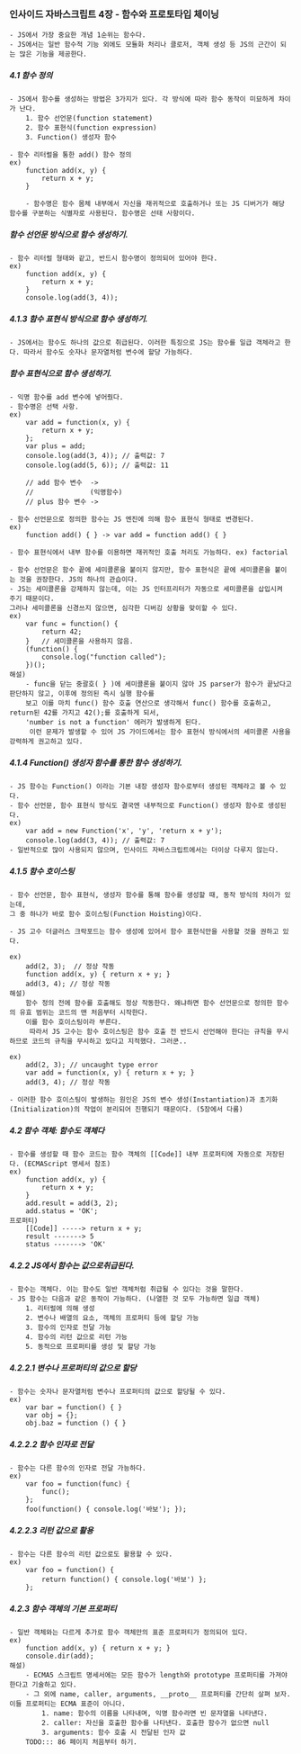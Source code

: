 ### 인사이드 자바스크립트 4장 - 함수와 프로토타입 체이닝
	- JS에서 가장 중요한 개념 1순위는 함수다.
	- JS에서는 일반 함수적 기능 외에도 모듈화 처리나 클로저, 객체 생성 등 JS의 근간이 되는 많은 기능을 제공한다.

##### 4.1 함수 정의
	- JS에서 함수를 생성하는 방법은 3가지가 있다. 각 방식에 따라 함수 동작이 미묘하게 차이가 난다.
		1. 함수 선언문(function statement)
		2. 함수 표현식(function expression)
		3. Function() 생성자 함수
    
    - 함수 리터럴을 통한 add() 함수 정의
    ex)
		function add(x, y) {
			return x + y;
		}
		
		- 함수명은 함수 몸체 내부에서 자신을 재귀적으로 호출하거나 또는 JS 디버거가 해당 함수를 구분하는 식별자로 사용된다. 함수명은 선태 사항이다.
		
##### 함수 선언문 방식으로 함수 생성하기.		
	- 함수 리터럴 형태와 같고, 반드시 함수명이 정의되어 있어야 한다.
	ex)
		function add(x, y) {
			return x + y;
		}
		console.log(add(3, 4));
		
##### 4.1.3 함수 표현식 방식으로 함수 생성하기.	
	- JS에서는 함수도 하나의 값으로 취급된다. 이러한 특징으로 JS는 함수를 일급 객체라고 한다. 따라서 함수도 숫자나 문자열처럼 변수에 할당 가능하다.

##### 함수 표현식으로 함수 생성하기.
	- 익명 함수를 add 변수에 넣어줬다. 
	- 함수명은 선택 사항.
	ex)
		var add = function(x, y) {
			return x + y;
		};		
		var plus = add;
		console.log(add(3, 4)); // 출력값: 7
		console.log(add(5, 6)); // 출력값: 11
		
		// add 함수 변수  ->
		// 				(익명함수)
		// plus 함수 변수 ->
		
	- 함수 선언문으로 정의한 함수는 JS 엔진에 의해 함수 표현식 형태로 변경된다.
	ex) 
		function add() { } -> var add = function add() { }
		
	- 함수 표현식에서 내부 함수를 이용하면 재귀적인 호출 처리도 가능하다. ex) factorial
	
	- 함수 선언문은 함수 끝에 세미콜론을 붙이지 않지만, 함수 표현식은 끝에 세미콜론을 붙이는 것을 권장한다. JS의 하나의 관습이다.
	- JS는 세미콜론을 강제하지 않는데, 이는 JS 인터프리터가 자동으로 세미콜론을 삽입시켜 주기 때문이다. 
	그러나 세미콜론을 신경쓰지 않으면, 심각한 디버깅 상황을 맞이할 수 있다.
	ex)
		var func = function() {
			return 42;
		}	// 세미콜론을 사용하지 않음.
		(function() {
			console.log("function called");
		})();
	해설)
		- func을 닫는 중괄호( } )에 세미콜론을 붙이지 않아 JS parser가 함수가 끝났다고 판단하지 않고, 이후에 정의된 즉시 실행 함수를
		보고 이를 마치 func() 함수 호출 연산으로 생각해서 func() 함수를 호출하고, return된 42를 가지고 42();를 호출하게 되서,
		'number is not a function' 에러가 발생하게 된다.
		 이런 문제가 발생할 수 있어 JS 가이드에서는 함수 표현식 방식에서의 세미콜론 사용을 강력하게 권고하고 있다.
		 	
##### 4.1.4 Function() 생성자 함수를 통한 함수 생성하기.
	- JS 함수는 Function() 이라는 기본 내장 생성자 함수로부터 생성된 객체라고 볼 수 있다.
	- 함수 선언문, 함수 표현식 방식도 결국엔 내부적으로 Function() 생성자 함수로 생성된다.
	ex)
		var add = new Function('x', 'y', 'return x + y');
		console.log(add(3, 4)); // 출력값: 7
	- 일반적으로 많이 사용되지 않으며, 인사이드 자바스크립트에서는 더이상 다루지 않는다.
	
##### 4.1.5 함수 호이스팅
	- 함수 선언문, 함수 표현식, 생성자 함수를 통해 함수를 생성할 때, 동작 방식의 차이가 있는데,
	그 중 하나가 바로 함수 호이스팅(Function Hoisting)이다.
	
	- JS 고수 더글러스 크락포드는 함수 생성에 있어서 함수 표현식만을 사용할 것을 권하고 있다.
	 
	ex)
		add(2, 3);	// 정상 작동
		function add(x, y) { return x + y; }
		add(3, 4); // 정상 작동
	해설)
		함수 정의 전에 함수를 호출해도 정상 작동한다. 왜냐하면 함수 선언문으로 정의한 함수의 유효 범위는 코드의 맨 처음부터 시작한다.
		이를 함수 호이스팅이라 부른다.
		 따라서 JS 고수는 함수 호이스팅은 함수 호출 전 반드시 선언해야 한다는 규칙을 무시하므로 코드의 규칙을 무시하고 있다고 지적했다. 그러쿤.. 
	
	ex)
		add(2, 3); // uncaught type error
		var add = function(x, y) { return x + y; }
		add(3, 4); // 정상 작동
		
	- 이러한 함수 호이스팅이 발생하는 원인은 JS의 변수 생성(Instantiation)과 초기화(Initialization)의 작업이 분리되어 진행되기 때문이다. (5장에서 다룸)
	
##### 4.2 함수 객체: 함수도 객체다
	- 함수를 생성할 때 함수 코드는 함수 객체의 [[Code]] 내부 프로퍼티에 자동으로 저장된다. (ECMAScript 명세서 참조)
	ex)
		function add(x, y) {
			return x + y;
		}
		add.result = add(3, 2);
		add.status = 'OK';
	프로퍼티)
		[[Code]] -----> return x + y;
		result -------> 5
		status -------> 'OK'
		
##### 4.2.2 JS에서 함수는 값으로취급된다.
	- 함수는 객체다. 이는 함수도 일반 객체처럼 취급될 수 있다는 것을 말한다.
	- JS 함수는 다음과 같은 동작이 가능하다. (나열한 것 모두 가능하면 일급 객체)
		1. 리터럴에 의해 생성
		2. 변수나 배열의 요소, 객체의 프로퍼티 등에 할당 가능
		3. 함수의 인자로 전달 가능
		4. 함수의 리턴 값으로 리턴 가능
		5. 동적으로 프로퍼티를 생성 및 할당 가능
	
##### 4.2.2.1 변수나 프로퍼티의 값으로 할당
	- 함수는 숫자나 문자열처럼 변수나 프로퍼티의 값으로 할당될 수 있다.
	ex)
		var bar = function() { }
		var obj = {};
		obj.baz = function () { }
		
##### 4.2.2.2 함수 인자로 전달
	- 함수는 다른 함수의 인자로 전달 가능하다.
	ex)
		var foo = function(func) { 
			func(); 
		};
		foo(function() { console.log('바보'); });
				
##### 4.2.2.3 리턴 값으로 활용
	- 함수는 다른 함수의 리턴 값으로도 활용할 수 있다.
	ex)
		var foo = function() {
			return function() { console.log('바보') };
		};	
		
##### 4.2.3 함수 객체의 기본 프로퍼티
	- 일반 객체와는 다르게 추가로 함수 객체만의 표준 프로퍼티가 정의되어 있다.
	ex)
		function add(x, y) { return x + y; }
		console.dir(add);	
	해설)
		- ECMA5 스크립트 명세서에는 모든 함수가 length와 prototype 프로퍼티를 가져야 한다고 기술하고 있다.
		- 그 외에 name, caller, arguments, __proto__ 프로퍼티를 간단히 살펴 보자. 이들 프로퍼티는 ECMA 표준이 아니다.
			1. name: 함수의 이름을 나타내며, 익명 함수라면 빈 문자열을 나타낸다.
			2. caller: 자신을 호출한 함수를 나타낸다. 호출한 함수가 없으면 null
			3. arguments: 함수 호출 시 전달된 인자 값
		TODO::: 86 페이지 처음부터 하기.
			
			